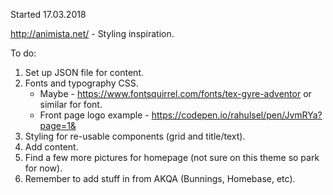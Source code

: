 Started 17.03.2018

http://animista.net/ - Styling inspiration.

To do:

1. Set up JSON file for content.
2. Fonts and typography CSS. 
      - Maybe - https://www.fontsquirrel.com/fonts/tex-gyre-adventor or similar for font.
      - Front page logo example - https://codepen.io/rahulsel/pen/JvmRYa?page=1&
3. Styling for re-usable components (grid and title/text).
4. Add content.
5. Find a few more pictures for homepage (not sure on this theme so park for now).
6. Remember to add stuff in from AKQA (Bunnings, Homebase, etc).
